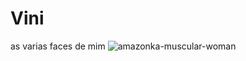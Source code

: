 # Vini
as varias faces de mim
![amazonka-muscular-woman](https://github.com/vinni0liveira/Vini/assets/172454259/30e8bec0-8ce8-4c6c-9164-599d15159abe)
